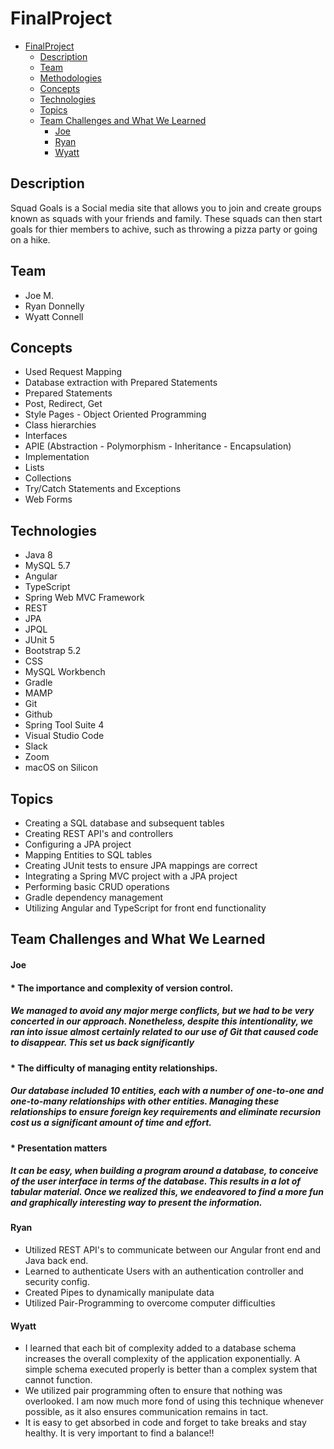# FinalProject

- [FinalProject](#FinalProject)
  - [Description](#description)
  - [Team](#team)
  - [Methodologies](#methodologies)
  - [Concepts](#concepts)
  - [Technologies](#technologies)
  - [Topics](#topics)
  - [Team Challenges and What We Learned](#team-challenges-and-what-we-learned)
      - [Joe](#Joe)
      - [Ryan](#ryan)
      - [Wyatt](#Wyatt)


## Description
Squad Goals is a Social media site that allows you to join and create groups known as squads with your friends and family. These squads can then start goals for thier members to achive, such as throwing a pizza party or going on a hike.

## Team
- Joe M.
- Ryan Donnelly
- Wyatt Connell


## Concepts
- Used Request Mapping
- Database extraction with Prepared Statements
- Prepared Statements
- Post, Redirect, Get
- Style Pages - Object Oriented Programming
- Class hierarchies
- Interfaces
- APIE (Abstraction - Polymorphism - Inheritance - Encapsulation)
- Implementation
- Lists
- Collections
- Try/Catch Statements and Exceptions
- Web Forms

## Technologies
- Java 8
- MySQL 5.7
- Angular
- TypeScript
- Spring Web MVC Framework
- REST
- JPA
- JPQL
- JUnit 5
- Bootstrap 5.2
- CSS
- MySQL Workbench
- Gradle
- MAMP
- Git
- Github
- Spring Tool Suite 4
- Visual Studio Code
- Slack
- Zoom
- macOS on Silicon

## Topics
- Creating a SQL database and subsequent tables
- Creating REST API's and controllers
- Configuring a JPA project
- Mapping Entities to SQL tables
- Creating JUnit tests to ensure JPA mappings are correct
- Integrating a Spring MVC project with a JPA project
- Performing basic CRUD operations
- Gradle dependency management
- Utilizing Angular and TypeScript for front end functionality

## Team Challenges and What We Learned
#### Joe
#### * The importance and complexity of version control.
##### We managed to avoid any major merge conflicts, but we had to be very concerted in our approach. Nonetheless, despite this intentionality, we ran into issue almost certainly related to our use of Git that caused code to disappear. This set us back significantly
#### * The difficulty of managing entity relationships.
##### Our database included 10 entities, each with a number of one-to-one and one-to-many relationships with other entities. Managing these relationships to ensure foreign key requirements and eliminate recursion cost us a significant amount of time and effort.
#### * Presentation matters
##### It can be easy, when building a program around a database, to conceive of the user interface in terms of the database. This results in a lot of tabular material. Once we realized this, we endeavored to find a more fun and graphically interesting way to present the information.

#### Ryan
- Utilized REST API's to communicate between our Angular front end and Java back end.
- Learned to authenticate Users with an authentication controller and security config.
- Created Pipes to dynamically manipulate data
- Utilized Pair-Programming to overcome computer difficulties

#### Wyatt
* I learned that each bit of complexity added to a database schema increases the overall complexity of the application exponentially. A simple schema executed properly is better than a complex system that cannot function.
* We utilized pair programming often to ensure that nothing was overlooked. I am now much more fond of using this technique whenever possible, as it also ensures communication remains in tact.
* It is easy to get absorbed in code and forget to take breaks and stay healthy. It is very important to find a balance!!
